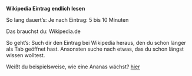 **Wikipedia Eintrag endlich lesen**

So lang dauert’s: Je nach Eintrag: 5 bis 10 Minuten

Das brauchst du: Wikipedia.de

So geht’s: Such dir den Eintrag bei Wikipedia heraus, den du schon länger als Tab geöffnet hast. 
Ansonsten suche nach etwas, das du schon längst wissen wolltest.


Weißt du beispielsweise, wie eine Ananas wächst? [hier](https://de.wikipedia.org/wiki/Ananas)
